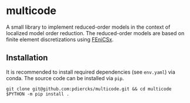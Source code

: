 # multicode

A small library to implement reduced-order models in the context of localized model order reduction.
The reduced-order models are based on finite element discretizations using [FEniCSx](https://fenicsproject.org).

## Installation

It is recommended to install required dependencies (see `env.yaml`) via conda.
The source code can be installed via `pip`.
```
git clone git@github.com:pdiercks/multicode.git && cd multicode
$PYTHON -m pip install .
```

